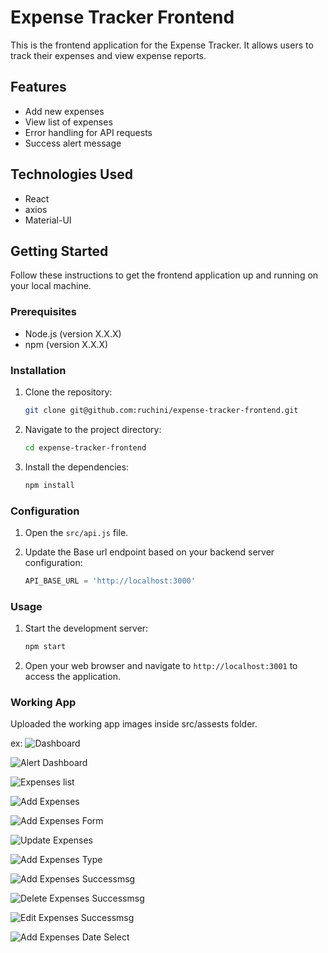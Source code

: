 
# Expense Tracker Frontend

This is the frontend application for the Expense Tracker. It allows users to track their expenses and view expense reports.

## Features

- Add new expenses
- View list of expenses
- Error handling for API requests
- Success alert message

## Technologies Used

- React
- axios
- Material-UI

## Getting Started

Follow these instructions to get the frontend application up and running on your local machine.

### Prerequisites

- Node.js (version X.X.X)
- npm (version X.X.X)

### Installation

1. Clone the repository:

   ```bash
   git clone git@github.com:ruchini/expense-tracker-frontend.git
   ```

2. Navigate to the project directory:

   ```bash
   cd expense-tracker-frontend
   ```

3. Install the dependencies:

   ```bash
   npm install
   ```

### Configuration

1. Open the `src/api.js` file.

2. Update the Base url endpoint based on your backend server configuration:

   ```javascript
   API_BASE_URL = 'http://localhost:3000'
   ```

### Usage

1. Start the development server:

   ```bash
   npm start
   ```

2. Open your web browser and navigate to `http://localhost:3001` to access the application.

### Working App

Uploaded the working app images inside src/assests folder.

ex: ![Dashboard](src/assests/normalDashboard.png)

![Alert Dashboard](src/assests/redDashboard.png)

![Expenses list](src/assests/listview.png)

![Add Expenses](src/assests/addexpenses.png)

![Add Expenses Form](src/assests/addexpensesForm.png)

![Update Expenses](src/assests/editmodel.png)

![Add Expenses Type](src/assests/typeSelectwhenAdding.png)

![Add Expenses Successmsg](src/assests/addExpensesSuccessMsg.png)

![Delete Expenses Successmsg](src/assests/deletesuccess.png)

![Edit Expenses Successmsg](src/assests/editsuccess.png)

![Add Expenses Date Select](src/assests/dateSelect.png)
